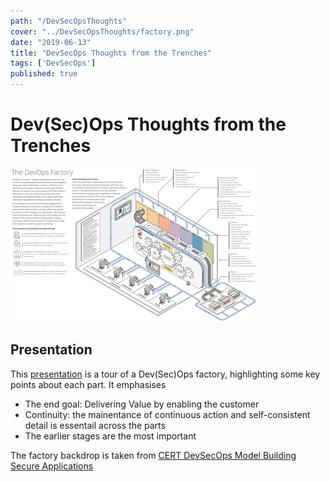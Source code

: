```yaml
---
path: "/DevSecOpsThoughts"
cover: "../DevSecOpsThoughts/factory.png"
date: "2019-06-13"
title: "DevSecOps Thoughts from the Trenches"
tags: ['DevSecOps']
published: true
---
```


# Dev(Sec)Ops Thoughts from the Trenches 

[![Dev(Sec)Ops Thoughts from the Trenches](./factory.png)](https://drive.google.com/open?id=1hoohALIkGIvd8eOvafHTSc0bjOeZT_To)

## Presentation 
This [presentation](https://drive.google.com/open?id=1hoohALIkGIvd8eOvafHTSc0bjOeZT_To) is a tour of a Dev(Sec)Ops factory, highlighting some key points about each part.
It emphasises
- The end goal: Delivering Value by enabling the customer
- Continuity: the mainentance of continuous action and self-consistent detail is essentail across the parts 
- The earlier stages are the most important

The factory backdrop is taken from [CERT DevSecOps Model Building Secure Applications](https://resources.sei.cmu.edu/asset_files/Brochure/2018_015_001_521283.pdf)


